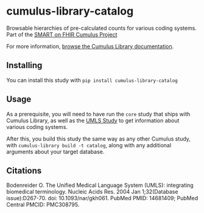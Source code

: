 # cumulus-library-catalog
Browsable hierarchies of pre-calculated counts for various coding systems. Part of the 
[SMART on FHIR Cumulus Project](https://smarthealthit.org/cumulus)

For more information, 
[browse the Cumulus Library documentation](https://docs.smarthealthit.org/cumulus/library).

## Installing

You can install this study with `pip install cumulus-library-catalog`

## Usage

As a prerequisite, you will need to have run the `core` study that ships with Cumulus Library, as well as the
[UMLS Study](https://github.com/smart-on-fhir/cumulus-library-umls)
to get information about various coding systems.

After this, you build this study the same way as any other Cumulus study, with
`cumulus-library build -t catalog`, along with any additional arguments about your target database.

## Citations

Bodenreider O. The Unified Medical Language System (UMLS): integrating biomedical terminology. Nucleic Acids Res. 2004 Jan 1;32(Database issue):D267-70. doi: 10.1093/nar/gkh061. PubMed PMID: 14681409; PubMed Central PMCID: PMC308795.